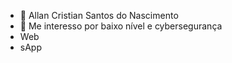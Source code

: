 - 👋 Allan Cristian Santos do Nascimento  
- 👀 Me interesso por baixo nível e cybersegurança 
-  Web 
-  sApp


<!---
AlcristiSto/AlcristiSto is a ✨ special ✨ repository because its `README.md` (this file) appears on your GitHub profile.
You can click the Preview link to take a look at your changes.
--->
